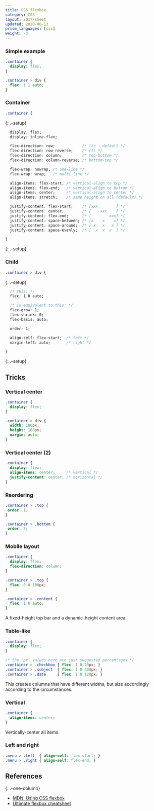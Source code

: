 ```yaml
---
title: CSS flexbox
category: CSS
layout: 2017/sheet
updated: 2020-06-13
prism_languages: [css]
weight: -3
---
```


### Simple example

```css
.container {
  display: flex;
}
```

```css
.container > div {
  flex: 1 1 auto;
}
```

### Container

```css
.container {
```
{: .-setup}

```css
  display: flex;
  display: inline-flex;
```

```css
  flex-direction: row;            /* ltr - default */
  flex-direction: row-reverse;    /* rtl */
  flex-direction: column;         /* top-bottom */
  flex-direction: column-reverse; /* bottom-top */
```

```css
  flex-wrap: nowrap; /* one-line */
  flex-wrap: wrap;   /* multi-line */
```

```css
  align-items: flex-start; /* vertical-align to top */
  align-items: flex-end;   /* vertical-align to bottom */
  align-items: center;     /* vertical-align to center */
  align-items: stretch;    /* same height on all (default) */
```

```css
  justify-content: flex-start;    /* [xxx        ] */
  justify-content: center;        /* [    xxx    ] */
  justify-content: flex-end;      /* [        xxx] */
  justify-content: space-between; /* [x    x    x] */
  justify-content: space-around;  /* [ x   x   x ] */
  justify-content: space-evenly;  /* [  x  x  x  ] */
```

```css
}
```
{: .-setup}

### Child

```css
.container > div {
```
{: .-setup}

```css
  /* This: */
  flex: 1 0 auto;

  /* Is equivalent to this: */
  flex-grow: 1;
  flex-shrink: 0;
  flex-basis: auto;
```

```css
  order: 1;
```

```css
  align-self: flex-start;  /* left */
  margin-left: auto;       /* right */
```

```css
}
```
{: .-setup}


## Tricks

### Vertical center

```css
.container {
  display: flex;
}

.container > div {
  width: 100px;
  height: 100px;
  margin: auto;
}
```

### Vertical center (2)

```css
.container {
  display: flex;
  align-items: center;     /* vertical */
  justify-content: center; /* horizontal */
}
```

### Reordering

```css
.container > .top {
 order: 1;
}

.container > .bottom {
 order: 2;
}
```

### Mobile layout


```css
.container {
  display: flex;
  flex-direction: column;
}

.container > .top {
  flex: 0 0 100px;
}

.container > .content {
  flex: 1 0 auto;
}
```

A fixed-height top bar and a dynamic-height content area.

### Table-like

```css
.container {
  display: flex;
}

/* the 'px' values here are just suggested percentages */
.container > .checkbox { flex: 1 0 20px; }
.container > .subject  { flex: 1 0 400px; }
.container > .date     { flex: 1 0 120px; }
```

This creates columns that have different widths, but size accordingly according
to the circumstances.

### Vertical


```css
.container {
  align-items: center;
}
```

Vertically-center all items.

### Left and right

```css
.menu > .left  { align-self: flex-start; }
.menu > .right { align-self: flex-end; }
```

## References
{: .-one-column}

 * [MDN: Using CSS flexbox](https://developer.mozilla.org/en-US/docs/Web/Guide/CSS/Flexible_boxes)
 * [Ultimate flexbox cheatsheet](http://www.sketchingwithcss.com/samplechapter/cheatsheet.html)
